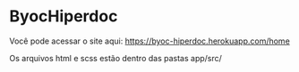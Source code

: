 # ByocHiperdoc

Você pode acessar o site aqui: https://byoc-hiperdoc.herokuapp.com/home

Os arquivos html e scss estão dentro das pastas app/src/
